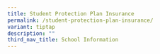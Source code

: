 ```yaml
---
title: Student Protection Plan Insurance
permalink: /student-protection-plan-insurance/
variant: tiptap
description: ""
third_nav_title: School Information
---
```

